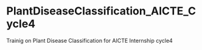 # PlantDiseaseClassification_AICTE_Cycle4
Trainig on Plant Disease Classification for AICTE Internship cycle4
